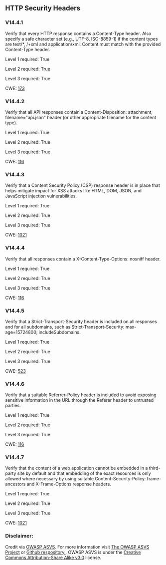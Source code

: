 ##  HTTP Security Headers

### V14.4.1

Verify that every HTTP response contains a Content-Type header. Also specify a safe character set (e.g., UTF-8, ISO-8859-1) if the content types are text/*, /+xml and application/xml. Content must match with the provided Content-Type header.

Level 1 required: True

Level 2 required: True

Level 3 required: True

CWE: [173](https://cwe.mitre.org/data/definitions/173)

### V14.4.2

Verify that all API responses contain a Content-Disposition: attachment; filename="api.json" header (or other appropriate filename for the content type).

Level 1 required: True

Level 2 required: True

Level 3 required: True

CWE: [116](https://cwe.mitre.org/data/definitions/116)

### V14.4.3

Verify that a Content Security Policy (CSP) response header is in place that helps mitigate impact for XSS attacks like HTML, DOM, JSON, and JavaScript injection vulnerabilities.

Level 1 required: True

Level 2 required: True

Level 3 required: True

CWE: [1021](https://cwe.mitre.org/data/definitions/1021)

### V14.4.4

Verify that all responses contain a X-Content-Type-Options: nosniff header.

Level 1 required: True

Level 2 required: True

Level 3 required: True

CWE: [116](https://cwe.mitre.org/data/definitions/116)

### V14.4.5

Verify that a Strict-Transport-Security header is included on all responses and for all subdomains, such as Strict-Transport-Security: max-age=15724800; includeSubdomains.

Level 1 required: True

Level 2 required: True

Level 3 required: True

CWE: [523](https://cwe.mitre.org/data/definitions/523)

### V14.4.6

Verify that a suitable Referrer-Policy header is included to avoid exposing sensitive information in the URL through the Referer header to untrusted parties.

Level 1 required: True

Level 2 required: True

Level 3 required: True

CWE: [116](https://cwe.mitre.org/data/definitions/116)

### V14.4.7

Verify that the content of a web application cannot be embedded in a third-party site by default and that embedding of the exact resources is only allowed where necessary by using suitable Content-Security-Policy: frame-ancestors and X-Frame-Options response headers.

Level 1 required: True

Level 2 required: True

Level 3 required: True

CWE: [1021](https://cwe.mitre.org/data/definitions/1021)



### Disclaimer:

Credit via [OWASP ASVS](https://owasp.org/www-project-application-security-verification-standard/). For more information visit [The OWASP ASVS Project](https://owasp.org/www-project-application-security-verification-standard/) or [Github respository.](https://github.com/OWASP/ASVS). OWASP ASVS is under the [Creative Commons Attribution-Share Alike v3.0](https://creativecommons.org/licenses/by-sa/3.0/) license.
